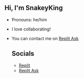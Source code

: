 ## Hi, I'm SnakeyKing

- Pronouns: he/him
- I love collaborating!
- You can contact me on [Replit Ask](https://ask.replit.com)

  ## Socials
  - [Replit](https://replit.com/@snakeyking)
  - [Replit Ask](https://ask.replit.com/u/snakeyking/summary)
